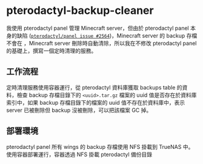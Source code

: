 # pterodactyl-backup-cleaner

我使用 pterodactyl panel 管理 Minecraft server，但由於 pterodactyl panel 本身的缺陷 ([`pterodactyl/panel issue #2564`](https://github.com/pterodactyl/panel/issues/2564))，Minecraft server 的 backup 存檔不會在 ，Minecraft server 刪除時自動清除，所以我在不修改 pterodactyl panel 的基礎上，撰寫一個定時清理的服務。  


## 工作流程
定時清理服務使用容器運行，從 pterodactyl 資料庫獲取 backups table 的資料，檢查 backup 存檔目錄下的 `<uuid>.tar.gz` 檔案的 uuid 值是否存在於資料庫索引中，如果 backup 存檔目錄下的檔案的 uuid 值不存在於資料庫中，表示 server 已被刪除但 backup 沒被刪除，可以把該檔案 GC 掉。


## 部署環境
pterodactyl panel 所有 wings 的 backup 存檔使用 NFS 掛載到 TrueNAS 中。  
使用容器部署運行，容器透過 NFS 掛載 pterodactyl 備份目錄







